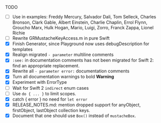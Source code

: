 TODO

- [ ] Use in examples: Freddy Mercury, Salvador Dali, Tom Selleck, Charles Bronson, Clark Gable, Albert Einstein, Charlie Chaplin, Errol Flynn, Groucho Marx, Hulk Hogan, Mario, Luigi, Zorro, Franck Zappa, Lionel Richie
- [ ] Rewrite GRMustacheKeyAccess.m in pure Swift
- [X] Finish Generator, since Playground now uses debugDescription for templates
- [X] Realign migrated `- parameter` multiline comments
- [X] `:see:` in documentation comments has not been migrated for Swift 2: find an appropriate replacement.
- [X] Rewrite all `- parameter error:` documentation comments
- [X] Turn all documentation warnings to bold **Warning**
- [X] Experiment with ErrorType
- [ ] Wait for Swift 2 `indirect` enum cases
- [ ] Use `do { ... }` to limit scopes.
- [X] catch { error } no need for `let error`
- [X] RELEASE_NOTES.md: mention dropped support for anyObject, firstObject, lastObject collection keys.
- [X] Document that one should use `Box()` instead of `mustacheBox`.
